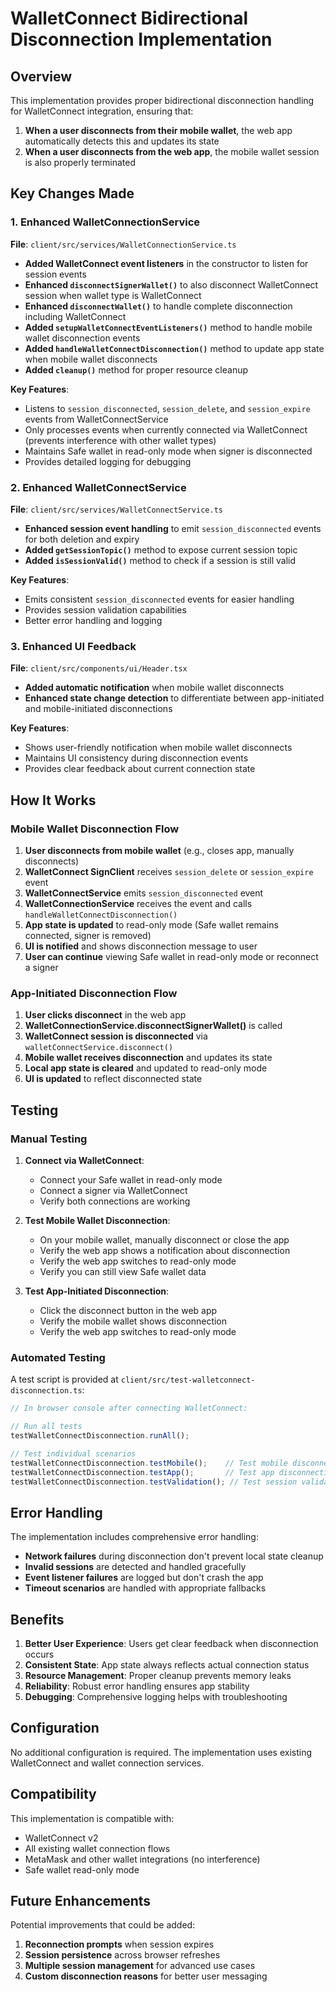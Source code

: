 # WalletConnect Bidirectional Disconnection Implementation

## Overview

This implementation provides proper bidirectional disconnection handling for WalletConnect integration, ensuring that:

1. **When a user disconnects from their mobile wallet**, the web app automatically detects this and updates its state
2. **When a user disconnects from the web app**, the mobile wallet session is also properly terminated

## Key Changes Made

### 1. Enhanced WalletConnectionService

**File**: `client/src/services/WalletConnectionService.ts`

- **Added WalletConnect event listeners** in the constructor to listen for session events
- **Enhanced `disconnectSignerWallet()`** to also disconnect WalletConnect session when wallet type is WalletConnect
- **Enhanced `disconnectWallet()`** to handle complete disconnection including WalletConnect
- **Added `setupWalletConnectEventListeners()`** method to handle mobile wallet disconnection events
- **Added `handleWalletConnectDisconnection()`** method to update app state when mobile wallet disconnects
- **Added `cleanup()`** method for proper resource cleanup

**Key Features**:
- Listens to `session_disconnected`, `session_delete`, and `session_expire` events from WalletConnectService
- Only processes events when currently connected via WalletConnect (prevents interference with other wallet types)
- Maintains Safe wallet in read-only mode when signer is disconnected
- Provides detailed logging for debugging

### 2. Enhanced WalletConnectService

**File**: `client/src/services/WalletConnectService.ts`

- **Enhanced session event handling** to emit `session_disconnected` events for both deletion and expiry
- **Added `getSessionTopic()`** method to expose current session topic
- **Added `isSessionValid()`** method to check if a session is still valid

**Key Features**:
- Emits consistent `session_disconnected` events for easier handling
- Provides session validation capabilities
- Better error handling and logging

### 3. Enhanced UI Feedback

**File**: `client/src/components/ui/Header.tsx`

- **Added automatic notification** when mobile wallet disconnects
- **Enhanced state change detection** to differentiate between app-initiated and mobile-initiated disconnections

**Key Features**:
- Shows user-friendly notification when mobile wallet disconnects
- Maintains UI consistency during disconnection events
- Provides clear feedback about current connection state

## How It Works

### Mobile Wallet Disconnection Flow

1. **User disconnects from mobile wallet** (e.g., closes app, manually disconnects)
2. **WalletConnect SignClient** receives `session_delete` or `session_expire` event
3. **WalletConnectService** emits `session_disconnected` event
4. **WalletConnectionService** receives the event and calls `handleWalletConnectDisconnection()`
5. **App state is updated** to read-only mode (Safe wallet remains connected, signer is removed)
6. **UI is notified** and shows disconnection message to user
7. **User can continue** viewing Safe wallet in read-only mode or reconnect a signer

### App-Initiated Disconnection Flow

1. **User clicks disconnect** in the web app
2. **WalletConnectionService.disconnectSignerWallet()** is called
3. **WalletConnect session is disconnected** via `walletConnectService.disconnect()`
4. **Mobile wallet receives disconnection** and updates its state
5. **Local app state is cleared** and updated to read-only mode
6. **UI is updated** to reflect disconnected state

## Testing

### Manual Testing

1. **Connect via WalletConnect**:
   - Connect your Safe wallet in read-only mode
   - Connect a signer via WalletConnect
   - Verify both connections are working

2. **Test Mobile Wallet Disconnection**:
   - On your mobile wallet, manually disconnect or close the app
   - Verify the web app shows a notification about disconnection
   - Verify the web app switches to read-only mode
   - Verify you can still view Safe wallet data

3. **Test App-Initiated Disconnection**:
   - Click the disconnect button in the web app
   - Verify the mobile wallet shows disconnection
   - Verify the web app switches to read-only mode

### Automated Testing

A test script is provided at `client/src/test-walletconnect-disconnection.ts`:

```javascript
// In browser console after connecting WalletConnect:

// Run all tests
testWalletConnectDisconnection.runAll();

// Test individual scenarios
testWalletConnectDisconnection.testMobile();    // Test mobile disconnection
testWalletConnectDisconnection.testApp();       // Test app disconnection
testWalletConnectDisconnection.testValidation(); // Test session validation
```

## Error Handling

The implementation includes comprehensive error handling:

- **Network failures** during disconnection don't prevent local state cleanup
- **Invalid sessions** are detected and handled gracefully
- **Event listener failures** are logged but don't crash the app
- **Timeout scenarios** are handled with appropriate fallbacks

## Benefits

1. **Better User Experience**: Users get clear feedback when disconnection occurs
2. **Consistent State**: App state always reflects actual connection status
3. **Resource Management**: Proper cleanup prevents memory leaks
4. **Reliability**: Robust error handling ensures app stability
5. **Debugging**: Comprehensive logging helps with troubleshooting

## Configuration

No additional configuration is required. The implementation uses existing WalletConnect and wallet connection services.

## Compatibility

This implementation is compatible with:
- WalletConnect v2
- All existing wallet connection flows
- MetaMask and other wallet integrations (no interference)
- Safe wallet read-only mode

## Future Enhancements

Potential improvements that could be added:

1. **Reconnection prompts** when session expires
2. **Session persistence** across browser refreshes
3. **Multiple session management** for advanced use cases
4. **Custom disconnection reasons** for better user messaging
